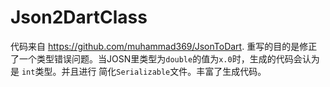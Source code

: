 # Json2DartClass
代码来自 https://github.com/muhammad369/JsonToDart. 重写的目的是修正了一个类型错误问题。当JOSN里类型为`double`的值为`x.0`时，生成的代码会认为是 `int`类型。并且进行
简化`Serializable`文件。丰富了生成代码。
